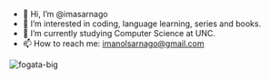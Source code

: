 - 👋 Hi, I’m @imasarnago
- 👀 I’m interested in coding, language learning, series and books.
- 🌱 I’m currently studying Computer Science at UNC.   
- 📫 How to reach me: imanolsarnago@gmail.com

<!---
imasarnago/imasarnago is a ✨ special ✨ repository because its `README.md` (this file) appears on your GitHub profile.
You can click the Preview link to take a look at your changes.
--->
![fogata-big](https://github.com/imasarnago/imasarnago/assets/102388139/3cbe614c-e530-401b-a2fb-962de6f74821)
